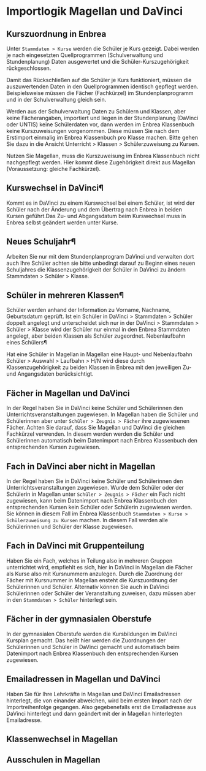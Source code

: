 # Importlogik Magellan und DaVinci

## Kurszuordnung in Enbrea 

Unter `Stammdaten > Kurse` werden die Schüler je Kurs gezeigt. Dabei werden je nach eingesetzten Quellprogrammen (Schulverwaltung und Stundenplanung) Daten ausgewertet und die Schüler-Kurszugehörigkeit rückgeschlossen.

Damit das Rückschließen auf die Schüler je Kurs funktioniert, müssen die auszuwertenden Daten in den Quellprogrammen identisch gepflegt werden. Beispielsweise müssen die Fächer (Fachkürzel) im Stundenplanprogramm und in der Schulverwaltung gleich sein.

Werden aus der Schulverwaltung Daten zu Schülern und Klassen, aber keine Fächerangaben, importiert und liegen in der Stundenplanung (DaVinci oder UNTIS) keine Schülerdaten vor, dann werden im Enbrea Klassenbuch keine Kurszuweisungen vorgenommen. Diese müssen Sie nach dem Erstimport einmalig im Enbrea Klassenbuch pro Klasse machen. Bitte gehen Sie dazu in die Ansicht Unterricht > Klassen > Schülerzuweisung zu Kursen.

Nutzen Sie Magellan, muss die Kurszuweisung im Enbrea Klassenbuch nicht nachgepflegt werden. Hier kommt diese Zugehörigkeit direkt aus Magellan (Voraussetzung: gleiche Fachkürzel).

## Kurswechsel in DaVinci¶

Kommt es in DaVinci zu einem Kurswechsel bei einem Schüler, ist wird der Schüler nach der Änderung und dem Übertrag nach Enbrea in beiden Kursen geführt.Das Zu- und Abgangsdatum beim Kurswechsel muss in Enbrea selbst geändert werden unter Kurse.

## Neues Schuljahr¶

Arbeiten Sie nur mit dem Stundenplanprogram DaVinci und verwalten dort auch Ihre Schüler achten sie bitte unbedingt darauf zu Beginn eines neuen Schuljahres die Klassenzugehörigkeit der Schüler in DaVinci zu ändern Stammdaten > Schüler > Klasse.

## Schüler in mehreren Klassen¶

Schüler werden anhand der Information zu Vorname, Nachname, Geburtsdatum geprüft. Ist ein Schüler in DaVinci > Stammdaten > Schüler doppelt angelegt und unterscheidet sich nur in der DaVinci > Stammdaten > Schüler > Klasse wird der Schüler nur einmal in den Enbrea Stammdaten angelegt, aber beiden Klassen als Schüler zugeordnet.
Nebenlaufbahn eines Schülers¶

Hat eine Schüler in Magellan in Magellan eine Haupt- und Nebenlaufbahn Schüler > Auswahl > Laufbahn > H/N wird diese durch Klassenzugehörigkeit zu beiden Klassen in Enbrea mit den jeweiligen Zu- und Angangsdaten berücksichtigt.

## Fächer in Magellan und DaVinci

In der Regel haben Sie in DaVinci keine Schüler und Schülerinnen den Unterrichtsveranstaltungen zugewiesen. In Magellan haben die Schüler und Schülerinnen aber unter `Schüler > Zeugnis > Fächer` ihre zugewiesenen Fächer. Achten Sie darauf, dass Sie Magellan und DaVinci die gleichen Fachkürzel verwenden. In diesem werden werden die Schüler und Schülerinnen automatisch beim Datenimport nach Enbrea Klassenbuch den entsprechenden Kursen zugewiesen.

## Fach in DaVinci aber nicht in Magellan

In der Regel haben Sie in DaVinci keine Schüler und Schülerinnen den Unterrichtsveranstaltungen zugewiesen. Wurde dem Schüler oder der  Schülerin in Magellan unter `Schüler > Zeugnis > Fächer` ein Fach nicht zugewiesen, kann beim Datenimport nach Enbrea Klassenbuch den entsprechenden Kursen kein Schüler oder Schülerin zugewiesen werden. Sie können in diesem Fall im Enbrea Klassenbuch `Stammdaten > Kurse > Schülerzuweisung zu Kursen` machen. In diesem Fall werden alle Schülerinnen und Schüler der Klasse zugewiesen.

## Fach in DaVinci mit Gruppenteilung

Haben Sie ein Fach, welches in Teilung also in mehreren Gruppen unterrichtet wird, empfiehlt es sich, hier in DaVinci in Magellan die Fächer als Kurse also mit Kursnummern anzulegen. Durch die Zuordnung der Fächer mit Kursnummer in Magellan ensteht die Kurszuordnung der Schülerinnen und Schüler. Alternativ können Sie auch in DaVinci Schülerinnen oder Schüler der Veranstaltung zuweisen, dazu müssen aber in den `Stammdaten > Schüler` hinterlegt sein.

## Fächer in der gymnasialen Oberstufe

In der gymnasialen Oberstufe werden die Kursbildungen im DaVinci Kursplan gemacht. Das heißt hier werden die Zuordnungen der Schülerinnen und Schüler in DaVinci gemacht und automatisch beim Datenimport nach Enbrea Klassenbuch den entsprechenden Kursen zugewiesen.

## Emailadressen in Magellan und DaVinci

Haben Sie für Ihre Lehrkräfte in Magellan und DaVinci Emailadressen hinterlegt, die von einander abweichen, wird beim ersten Import nach der Importreihenfolge gegangen. Also gegebenefalls erst die Emailadresse aus DaVinci hinterlegt und dann geändert mit der in Magellan hinterlegten Emailadresse.

## Klassenwechsel in Magellan

## Ausschulen in Magellan

